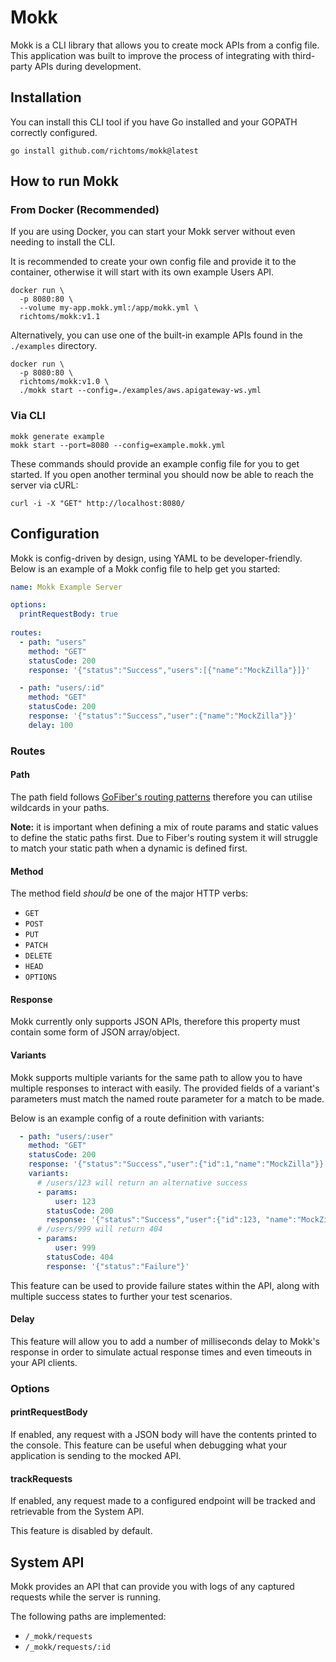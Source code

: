 # Mokk

Mokk is a CLI library that allows you to create mock APIs from a config file.
This application was built to improve the process of integrating with third-party APIs during development.

## Installation

You can install this CLI tool if you have Go installed and your GOPATH correctly configured.

```shell
go install github.com/richtoms/mokk@latest
```

## How to run Mokk

### From Docker (Recommended)

If you are using Docker, you can start your Mokk server without even needing to install the CLI.

It is recommended to create your own config file and provide it to the container, otherwise it will start with its own example Users API.

```shell
docker run \
  -p 8080:80 \
  --volume my-app.mokk.yml:/app/mokk.yml \
  richtoms/mokk:v1.1
```

Alternatively, you can use one of the built-in example APIs found in the `./examples` directory.

```shell
docker run \
  -p 8080:80 \
  richtoms/mokk:v1.0 \
  ./mokk start --config=./examples/aws.apigateway-ws.yml
```

### Via CLI

```shell
mokk generate example
mokk start --port=8080 --config=example.mokk.yml
```

These commands should provide an example config file for you to get started.
If you open another terminal you should now be able to reach the server via cURL:

```shell
curl -i -X "GET" http://localhost:8080/
```

## Configuration

Mokk is config-driven by design, using YAML to be developer-friendly. Below is an example of a Mokk config 
file to help get you started:

```yaml
name: Mokk Example Server

options:
  printRequestBody: true
  
routes:
  - path: "users"
    method: "GET"
    statusCode: 200
    response: '{"status":"Success","users":[{"name":"MockZilla"}]}'

  - path: "users/:id"
    method: "GET"
    statusCode: 200
    response: '{"status":"Success","user":{"name":"MockZilla"}}'
    delay: 100
```

### Routes
#### Path

The path field follows [GoFiber's routing patterns](https://docs.gofiber.io/guide/routing#paths) therefore you can utilise wildcards in your paths.

**Note:** it is important when defining a mix of route params and static values to define the static paths first. Due to Fiber's routing system it will struggle to match your static path when a dynamic is defined first.

#### Method

The method field *should* be one of the major HTTP verbs:

- `GET`
- `POST`
- `PUT`
- `PATCH`
- `DELETE` 
- `HEAD`
- `OPTIONS`

#### Response

Mokk currently only supports JSON APIs, therefore this property must contain some form of JSON array/object.

#### Variants

Mokk supports multiple variants for the same path to allow you to have multiple responses to interact with easily. The provided fields
of a variant's parameters must match the named route parameter for a match to be made.

Below is an example config of a route definition with variants:

```yaml
  - path: "users/:user"
    method: "GET"
    statusCode: 200
    response: '{"status":"Success","user":{"id":1,"name":"MockZilla"}}'
    variants:
      # /users/123 will return an alternative success
      - params:
          user: 123
        statusCode: 200
        response: '{"status":"Success","user":{"id":123, "name":"MockZilla Jr."}}'
      # /users/999 will return 404
      - params:
          user: 999
        statusCode: 404
        response: '{"status":"Failure"}'
```

This feature can be used to provide failure states within the API, along with multiple success states to further your test scenarios.

#### Delay

This feature will allow you to add a number of milliseconds delay to Mokk's response in order to simulate actual response times and even timeouts in your API clients.

### Options

#### printRequestBody

If enabled, any request with a JSON body will have the contents printed to the console. This feature
can be useful when debugging what your application is sending to the mocked API.

#### trackRequests

If enabled, any request made to a configured endpoint will be tracked and retrievable from the System API. 

This feature is disabled by default.


## System API

Mokk provides an API that can provide you with logs of any captured requests while the server is running.

The following paths are implemented:

- `/_mokk/requests`
- `/_mokk/requests/:id`
